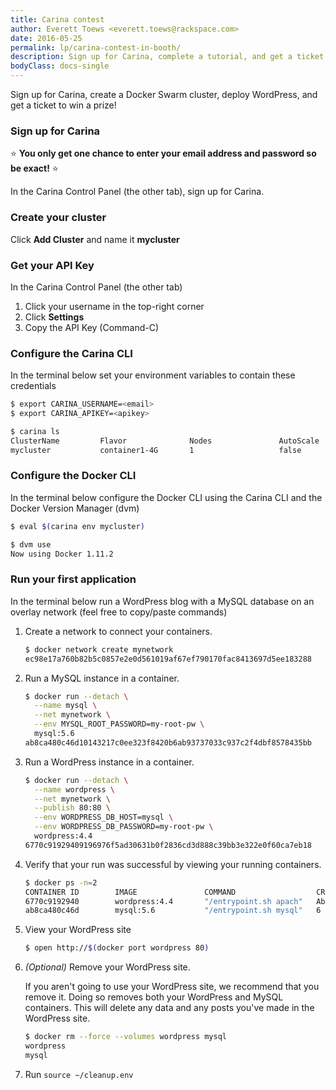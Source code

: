 ```yaml
---
title: Carina contest
author: Everett Toews <everett.toews@rackspace.com>
date: 2016-05-25
permalink: lp/carina-contest-in-booth/
description: Sign up for Carina, complete a tutorial, and get a ticket to win a prize!
bodyClass: docs-single
---
```


<a name="start"></a>

Sign up for Carina, create a Docker Swarm cluster, deploy WordPress, and get a ticket to win a prize!

### Sign up for Carina

⭐️ **You only get one chance to enter your email address and password so be exact!** ⭐️

In the Carina Control Panel (the other tab), sign up for Carina.

### Create your cluster

Click **Add Cluster** and name it **mycluster**

### Get your API Key

In the Carina Control Panel (the other tab)

1. Click your username in the top-right corner
1. Click **Settings**
1. Copy the API Key (Command-C)

### Configure the Carina CLI

In the terminal below set your environment variables to contain these credentials

```bash
$ export CARINA_USERNAME=<email>
$ export CARINA_APIKEY=<apikey>

$ carina ls
ClusterName         Flavor              Nodes               AutoScale           Status
mycluster           container1-4G       1                   false               active
```

### Configure the Docker CLI

In the terminal below configure the Docker CLI using the Carina CLI and the Docker Version Manager (dvm)

```bash
$ eval $(carina env mycluster)

$ dvm use
Now using Docker 1.11.2 
```

### Run your first application

In the terminal below run a WordPress blog with a MySQL database on an overlay network (feel free to copy/paste commands)

1. Create a network to connect your containers.

    ```bash
    $ docker network create mynetwork
    ec98e17a760b82b5c0857e2e0d561019af67ef790170fac8413697d5ee183288
    ```

1. Run a MySQL instance in a container.

    ```bash
    $ docker run --detach \
      --name mysql \
      --net mynetwork \
      --env MYSQL_ROOT_PASSWORD=my-root-pw \
      mysql:5.6
    ab8ca480c46d10143217c0ee323f8420b6ab93737033c937c2f4dbf8578435bb
    ```

1. Run a WordPress instance in a container.

    ```bash
    $ docker run --detach \
      --name wordpress \
      --net mynetwork \
      --publish 80:80 \
      --env WORDPRESS_DB_HOST=mysql \
      --env WORDPRESS_DB_PASSWORD=my-root-pw \
      wordpress:4.4
    6770c91929409196976f5ad30631b0f2836cd3d888c39bb3e322e0f60ca7eb18
    ```

1. Verify that your run was successful by viewing your running containers.

    ```bash
    $ docker ps -n=2
    CONTAINER ID        IMAGE               COMMAND                  CREATED              STATUS              PORTS                        NAMES
    6770c9192940        wordpress:4.4       "/entrypoint.sh apach"   About a minute ago   Up About a minute   104.130.0.124:80->80/tcp   57d513b9-ed36-487d-8415-4ac65b6d41a8-n1/wordpress
    ab8ca480c46d        mysql:5.6           "/entrypoint.sh mysql"   6 minutes ago        Up 6 minutes        3306/tcp                     57d513b9-ed36-487d-8415-4ac65b6d41a8-n1/mysql,57d513b9-ed36-487d-8415-4ac65b6d41a8-n1/wordpress/mysql
    ```

1. View your WordPress site

    ```bash
    $ open http://$(docker port wordpress 80)
    ```

1. *(Optional)* Remove your WordPress site.

    If you aren't going to use your WordPress site, we recommend that you remove it. Doing so removes both your WordPress and MySQL containers. This will delete any data and any posts you've made in the WordPress site.

    ```bash
    $ docker rm --force --volumes wordpress mysql
    wordpress
    mysql
    ```

1. Run `source ~/cleanup.env`
